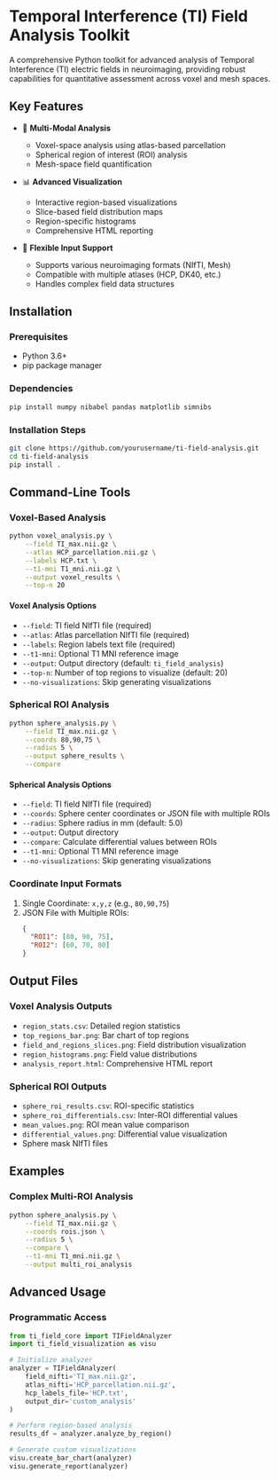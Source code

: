 # Temporal Interference (TI) Field Analysis Toolkit

A comprehensive Python toolkit for advanced analysis of Temporal Interference (TI) electric fields in neuroimaging, providing robust capabilities for quantitative assessment across voxel and mesh spaces.

## Key Features

- 🧠 **Multi-Modal Analysis**
  - Voxel-space analysis using atlas-based parcellation
  - Spherical region of interest (ROI) analysis
  - Mesh-space field quantification

- 📊 **Advanced Visualization**
  - Interactive region-based visualizations
  - Slice-based field distribution maps
  - Region-specific histograms
  - Comprehensive HTML reporting

- 🔬 **Flexible Input Support**
  - Supports various neuroimaging formats (NIfTI, Mesh)
  - Compatible with multiple atlases (HCP, DK40, etc.)
  - Handles complex field data structures

## Installation

### Prerequisites
- Python 3.6+
- pip package manager

### Dependencies
```bash
pip install numpy nibabel pandas matplotlib simnibs
```

### Installation Steps
```bash
git clone https://github.com/yourusername/ti-field-analysis.git
cd ti-field-analysis
pip install .
```

## Command-Line Tools

### Voxel-Based Analysis
```bash
python voxel_analysis.py \
    --field TI_max.nii.gz \
    --atlas HCP_parcellation.nii.gz \
    --labels HCP.txt \
    --t1-mni T1_mni.nii.gz \
    --output voxel_results \
    --top-n 20
```

#### Voxel Analysis Options
- `--field`: TI field NIfTI file (required)
- `--atlas`: Atlas parcellation NIfTI file (required)
- `--labels`: Region labels text file (required)
- `--t1-mni`: Optional T1 MNI reference image
- `--output`: Output directory (default: `ti_field_analysis`)
- `--top-n`: Number of top regions to visualize (default: 20)
- `--no-visualizations`: Skip generating visualizations

### Spherical ROI Analysis
```bash
python sphere_analysis.py \
    --field TI_max.nii.gz \
    --coords 80,90,75 \
    --radius 5 \
    --output sphere_results \
    --compare
```

#### Spherical Analysis Options
- `--field`: TI field NIfTI file (required)
- `--coords`: Sphere center coordinates or JSON file with multiple ROIs
- `--radius`: Sphere radius in mm (default: 5.0)
- `--output`: Output directory
- `--compare`: Calculate differential values between ROIs
- `--t1-mni`: Optional T1 MNI reference image
- `--no-visualizations`: Skip generating visualizations

### Coordinate Input Formats
1. Single Coordinate: `x,y,z` (e.g., `80,90,75`)
2. JSON File with Multiple ROIs:
   ```json
   {
     "ROI1": [80, 90, 75],
     "ROI2": [60, 70, 80]
   }
   ```

## Output Files

### Voxel Analysis Outputs
- `region_stats.csv`: Detailed region statistics
- `top_regions_bar.png`: Bar chart of top regions
- `field_and_regions_slices.png`: Field distribution visualization
- `region_histograms.png`: Field value distributions
- `analysis_report.html`: Comprehensive HTML report

### Spherical ROI Outputs
- `sphere_roi_results.csv`: ROI-specific statistics
- `sphere_roi_differentials.csv`: Inter-ROI differential values
- `mean_values.png`: ROI mean value comparison
- `differential_values.png`: Differential value visualization
- Sphere mask NIfTI files

## Examples

### Complex Multi-ROI Analysis
```bash
python sphere_analysis.py \
    --field TI_max.nii.gz \
    --coords rois.json \
    --radius 5 \
    --compare \
    --t1-mni T1_mni.nii.gz \
    --output multi_roi_analysis
```

## Advanced Usage

### Programmatic Access
```python
from ti_field_core import TIFieldAnalyzer
import ti_field_visualization as visu

# Initialize analyzer
analyzer = TIFieldAnalyzer(
    field_nifti='TI_max.nii.gz',
    atlas_nifti='HCP_parcellation.nii.gz',
    hcp_labels_file='HCP.txt',
    output_dir='custom_analysis'
)

# Perform region-based analysis
results_df = analyzer.analyze_by_region()

# Generate custom visualizations
visu.create_bar_chart(analyzer)
visu.generate_report(analyzer)
```
